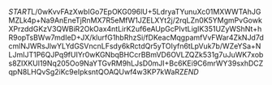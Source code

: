 $START$L/0wKvvFAzXwbIGo7EpOKG096lU+5LdryaTYunuXc01MXWWTAhJGMZLk4p+Na9AnEneTjRnMX7R5eMfW1JZELXYt2j/2rqLZn0K5YMgmPvGowkXPrzddGKzV3QWBiR2OkOax4ntLirK2uf6eAUpGcPIvtLigIK351UZyWShNt+hR9opTsBWw7mdIeD+JX/klurfG1hbRhzSi/fDKeacMqgpamfVvFWar4ZkNJd7dcmlNJWRsJlwYLYdGSVncnLFsdy6kRctdQr5yTOIyfn6tLpVuk7b/WZeYSa+NLJmIJT1P6QJPq9fUIYr0wKGNbqBHCcrBBmVD6OVLZQZk531g7uJuWK7xobs8ZIXKUl19Nq205Oo9NaYTGvRM9hLJsD0mJI+Bc6KEi9C6mrWY39sxhDCZqpN8LHQvSg2iKc9eIpksntQOAQUwf4w3KP7kWaRZ$END$